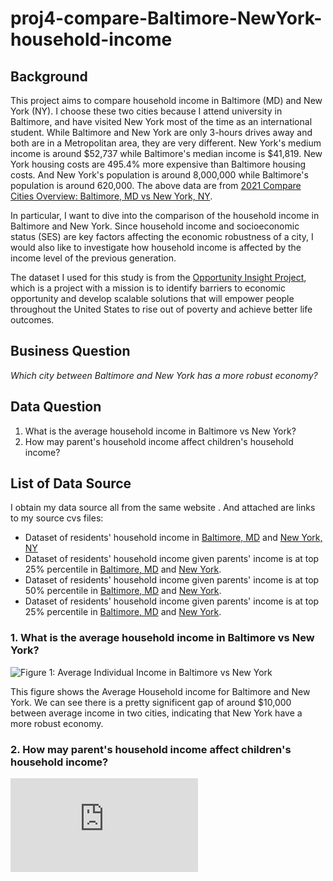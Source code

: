 # proj4-compare-Baltimore-NewYork-household-income

## Background
This project aims to compare household income in Baltimore (MD) and New York (NY). I choose these two cities because I attend university in Baltimore, and have visited New York most of the time as an international student. While Baltimore and New York are only 3-hours drives away and both are in a Metropolitan area, they are very different. New York's medium income is around $52,737 while Baltimore's median income is $41,819. New York housing costs are 495.4% more expensive than Baltimore housing costs. And New York's population is around 8,000,000 while Baltimore's population is around 620,000. The above data are from [2021 Compare Cities Overview: Baltimore, MD vs New York, NY](https://www.bestplaces.net/compare-cities/baltimore_md/new_york_ny/overview).

In particular, I want to dive into the comparison of the household income in Baltimore and New York. Since household income and socioeconomic status (SES) are key factors affecting the economic robustness of a city, I would also like to investigate how household income is affected by the income level of the previous generation. 

The dataset I used for this study is from the [Opportunity Insight Project](https://www.opportunityatlas.org/), which is a project with a mission is to identify barriers to economic opportunity and develop scalable solutions that will empower people throughout the United States to rise out of poverty and achieve better life outcomes.
 
## Business Question 
_Which city between Baltimore and New York has a more robust economy?_

## Data Question 
1. What is the average household income in Baltimore vs New York?
2. How may parent's household income affect children's household income?

## List of Data Source 
I obtain my data source all from the same website . And attached are links to my source cvs files: 
- Dataset of residents' household income in [Baltimore, MD](https://github.com/sophiaxuu/proj4-compare-Baltimore-NewYork-household-income/blob/main/baltimore_all_parent_income_rP_gP_pall.csv) and [New York, NY](https://github.com/sophiaxuu/proj4-compare-Baltimore-NewYork-household-income/blob/main/ny_all_parent_income_rP_gP_pall.csv)
- Dataset of residents' household income given parents' income is at top 25% percentile in [Baltimore, MD](https://github.com/sophiaxuu/proj4-compare-Baltimore-NewYork-household-income/blob/main/baltimore_high_parent_income_rP_gP_p75.csv) and [New York](https://github.com/sophiaxuu/proj4-compare-Baltimore-NewYork-household-income/blob/main/ny_high_parent_income_rP_gP_p75.csv).
- Dataset of residents' household income given parents' income is at top 50% percentile in [Baltimore, MD](https://github.com/sophiaxuu/proj4-compare-Baltimore-NewYork-household-income/blob/main/baltimore_middle_parent_incomerP_gP_p50.csv) and [New York](https://github.com/sophiaxuu/proj4-compare-Baltimore-NewYork-household-income/blob/main/ny_middle_parent_income_rP_gP_p50.csv).
- Dataset of residents' household income given parents' income is at top 25% percentile in [Baltimore, MD](https://github.com/sophiaxuu/proj4-compare-Baltimore-NewYork-household-income/blob/main/baltimore_low_parent_income_rP_gP_p25.csv) and [New York](https://github.com/sophiaxuu/proj4-compare-Baltimore-NewYork-household-income/blob/main/ny_low_parent_income_rP_gP_p25.csv). 

### 1. What is the average household income in Baltimore vs New York?
![Figure 1: Average Individual Income in Baltimore vs New York](https://github.com/sophiaxuu/proj4-compare-Baltimore-NewYork-household-income/blob/main/avg_indi_income_comparison.png)

This figure shows the Average Household income for Baltimore and New York. We can see there is a pretty significent gap of around $10,000 between average income in two cities, indicating that New York have a more robust economy. 

### 2. How may parent's household income affect children's household income?
![Figure 2: Average Residents Income by Parents' Income Level in Baltimore and New York](https://github.com/sophiaxuu/proj4-compare-Baltimore-NewYork-household-income/blob/main/income_by_parent_income.html)






